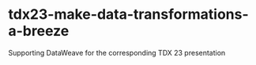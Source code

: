 # tdx23-make-data-transformations-a-breeze
Supporting DataWeave for the corresponding TDX 23 presentation
